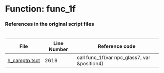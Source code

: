 # Function: func_1f 
### References in the original script files

#

| File | Line Number | Reference code |
| --- | --- | --- |
| [h_camptp.tsct](../../../out/h_camptp.tsct#L2619) | 2619 | call func_1f(var npc_glass7, var &position4) |

